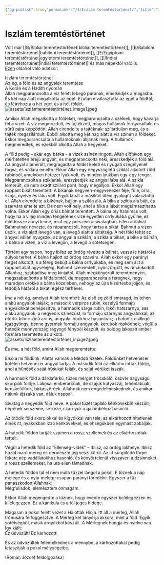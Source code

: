 ```yaml
---
{"dg-publish":true,"permalink":"/I/Iszlám teremtéstörténet/","title":"Iszlám teremtéstörténet","created":"2024-05-03T12:13","updated":"2025-07-12T00:30"}
---
```



# Iszlám teremtéstörténet

Volt már [[B/Bibliai teremtéstörténet\|bibliai teremtéstörténet]], [[B/Babiloni teremtéstörténet\|babiloni teremtéstörténet]], [[E/Egyiptomi teremtéstörténet\|egyiptomi teremtéstörténet]], [[I/Indiai teremtéstörténet\|indiai teremtéstörténet]] és más népektől való is.  
[Ezen](web.archive.org/web/20201027100917/https://sites.google.com/site/okoriidovonal/teremtestoertenetek/iszlam-teremtestoertenet) oldalról való adatsor:  

Iszlám teremtéstörténet  
Az ég, a föld és az angyalok teremtése  
A Korán és a Hadíth nyomán  
Allah megparancsolta a víz felett lebegő párának, emelkedjék a magasba. És két nap alatt megalkotta az eget. Ezután elválasztotta az eget a földtől, és létrehozta a hét eget és a hét földet.  
![assets/Iszlámteremtéstörténet_image1.jpeg](/img/user/I/assets/Iszl%C3%A1mteremt%C3%A9st%C3%B6rt%C3%A9net_image1.jpeg)  

Amikor Allah megalkotta a földeket, megparancsolta a szélnek, hogy kavarja fel a vizet. A víz megmozdult, és tajtékzott, magas hullámok tornyosultak, és sűrű pára képződött. Allah elrendelte a tajtéknak: szilárduljon meg, és a tajték megszilárdult. Ebből alkotta meg két nap alatt a víz színén a földeket. Ekkor megparancsolta a hullámoknak: álljanak meg. A hullámok megmeredtek, és ezekből alkotta Allah a hegyeket.  

A föld pedig – akár egy bárka – a vizek színén ringott. Allah előhívott egy mérhetetlen erejű angyalt, és megparancsolta neki, ereszkedjék a föld alá. Az angyal alámerült, megragadta a földet keleti és nyugati szegélyénél fogva, és vállára emelte. Ekkor Allah egy négyszögletű sziklát alkotott zöld rubinból, amelyben hétezer lyuk volt, és minden lyukban egy-egy tenger. Megparancsolta a sziklának, ereszkedjék az angyal lába alá. A szikla lemerült, de nem akadt szilárd pont, hogy megálljon. Ekkor Allah egy roppant bikát teremtett. A bikának negyven-negyvenezer feje, füle, orra, szája, nyelve és lába volt. Egyik lábát a másiktól ötévi gyalogút választotta el. Allah elrendelte a bikának, bújjon a szikla alá. A bika a szikla alá bújt, és szarvára emelte azt. De nem volt hely, ahol a bika a lábát megtámaszthatta volna. Ekkor Allah egy óriás bálnát teremtett. A bálna oly hatalmas volt, hogy ha a világ minden tengerének vize egyetlen orrlyukába gyűlne, ez mindössze annyi lenne, mint egy porszem a sivatagban. Isten a bálnát Bahmutnak nevezte, és ráparancsolt, hogy tartsa a bikát. Bahmut a vízen úszik, a víz alatt levegő van, a levegő alatt a sötétség. A hét föld tehát az angyal vállán nyugszik, az angyal a sziklán, a szikla a bikán, a bika a bálnán, a bálna a vízen, a víz a levegőn, a levegő a sötétségen.  

Történt egy napon, hogy Iblísz az ördög rávette a bálnát, vesse le hátáról a súlyos terhet. A bálna hajlott az ördög szavára. Allah ekkor egy parányi férget alkotott, s a féreg bebújt a bálna orrlyukába, és meg sem állt a roppant állat agyvelejéig. Bahmut szenvedett, nyöszörgött, és rimánkodott Allahhoz, szabadítsa meg kínjaitól. Allah megkönyörült teremtményén, megszabadította a fájdalomtól, de megparancsolta a féregnek, hogy maradjon örökké a bálna közelében, nehogy az újra kísértésbe jöjjön, és ledobja hátáról a bikát, egész terhével.  

Íme a hét ég, amelyet Allah teremtett: Az első ég zöld smaragd, és tehén alakú angyalok lakják; a második vérpiros rubin, keselyű formájú angyalokkal benépesítve; a harmadik sárga rubin, lakói hatszárnyú, sas alakú angyalok; a negyedik színezüst, ló formájú szárnyas angyalokkal; az ötödik bíborszínű arany, angyalai hurikhoz hasonlóak; a hatodik csillogó igazgyöngy, benne gyermek formájú angyalok, kerubok röpködnek; végül a hetedik mennyország ragyogó fényből készült, és boldog lakosait ember formára teremtette az alkotó.  
![assets/Iszlámteremtéstörténet_image2.jpeg](/img/user/I/assets/Iszl%C3%A1mteremt%C3%A9st%C3%B6rt%C3%A9net_image2.jpeg)  

És íme, a hét föld, amint Allah megteremtette:  

Első a mi földünk. Alatta vannak a Meddő Szelek. Földünket hetvenezer kötélen hetvenezer angyal tartja. A második föld az elkárhozottak földje, ahol a bűnösök saját húsukat falják, és saját vérüket isszák.  

A harmadik föld a dárdafarkú, tüzes mérget fröcskölő, öszvér nagyságú skorpiók földje. Lakosai emberarcúak, de szájuk kutyaszáj, tehénlábúak, kecskefülűek, birkaszőrűek. Allahnak nem engedelmeskednek, és amikor nálunk éjszaka van, náluk nappal.  

Sivatag a negyedik föld neve. A pokol tüzét tápláló kénkövekből készült; népének se szeme, se keze, szárnyuk a galambéhoz hasonló.  

Az ötödik föld skorpiókkal és kígyókkal van tele, az elkárhozott hitetlenek élnek itt, nyakukban izzó kénkövekkel, és éhségükben egymást zabálják.  

A hatodik földön tartják számon a rossz szellemek és az elkárhozottak tetteit.  

Végül a hetedik föld az "Ellenség-vidék" – Iblísz, az ördög lakhelye. Iblísz házát maró méreg és dermesztő jég veszi körül. Az itt sürgölődő törpe fekete nép vadállatokhoz hasonló, és könyörtelenül visszaveri a dzsinneket, a rossz szellemeket, ha ura ellen támadnak.  

A hetedik földön túl el nem múló tűzzel lángol a pokol. E tűznek a nap melege és a nyár melege csupán parányi töredéke. Egyszer a tűz panaszkodott Allahnak:  
Megfulladok, elemésztem önmagam.  

Ekkor Allah megengedte a tűznek, hogy évente egyszer belélegezzen és kilélegezzen. Ez a kánikula és a tél jeges hidege.  

Magasan a pokol felett vezet a Halottak Hídja. Itt áll a mérleg, Allah trónusára felfüggesztve. A Mérleg két tányérja akkora, mint a föld. Egyik sötétségből, másik árnyékból készült. A Mérlegnek hangja és nyelve van. Így kiált:  
Ez üdvözült! Ez kárhozott!  

És az üdvözültek felemelkednek a mennybe, a kárhozottakat pedig letaszítják a pokol mélységeibe.  

(Román József feldolgozása)  